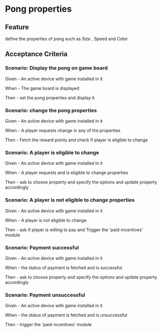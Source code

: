 # Pong properties

## Feature

  define the properties of pong such as Size , Speed and Color
  
## Acceptance Criteria

### Scenario: Display the pong on game board

  Given - An active device with game installed in it
  
  When - The game board is displayed
  
  Then - set the pong properties and display it
  
### Scenario: change the pong properties

  Given - An active device with game installed in it
  
  When - A player requests change in any of the properties
  
  Then - Fetch the reward points and check if player is eligible to change
  
### Scenario: A player is eligible to change

  Given - An active device with game installed in it
  
  When - A player requests and is eligible to change properties

  Then - ask to choose property and specify the options
  and update property accordingly
  
### Scenario: A player is not eligible to change properties

  Given - An active device with game installed in it
  
  When - A player is not eligible to change
  
  Then - ask if player is willing to pay and
  Trigger the 'paid-incentives' module
  
### Scenario: Payment successful

  Given - An active device with game installed in it
  
  When - the status of payment is fetched and is successful
  
  Then - ask to choose property and specify the options
  and update property accordingly  
  
### Scenario: Payment unsuccessful
  
  Given - An active device with game installed in it
  
  When - the status of payment is fetched and is unsuccessful
  
  Then - trigger the 'paid-incentives' module
